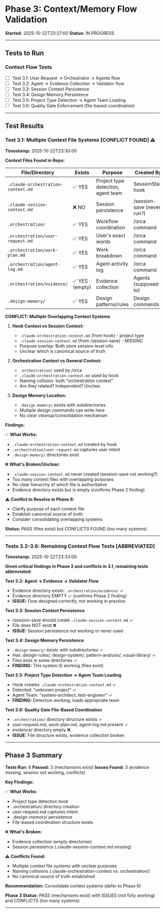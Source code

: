 # Phase 3: Context/Memory Flow Validation

**Started:** 2025-10-22T23:27:00
**Status:** IN PROGRESS

---

## Tests to Run

### Context Flow Tests
- [ ] Test 3.1: User Request → Orchestrator → Agents flow
- [ ] Test 3.2: Agent → Evidence Collection → Validator flow
- [ ] Test 3.3: Session Context Persistence
- [ ] Test 3.4: Design Memory Persistence
- [ ] Test 3.5: Project Type Detection → Agent Team Loading
- [ ] Test 3.6: Quality Gate Enforcement (file-based coordination)

---

## Test Results


### Test 3.1: Multiple Context File Systems [CONFLICT FOUND] ⚠️

**Timestamp:** 2025-10-22T23:30:00

**Context Files Found in Repo:**

| File/Directory | Exists | Purpose | Created By |
|----------------|--------|---------|------------|
| `.claude-orchestration-context.md` | ✅ YES | Project type detection, agent team | SessionStart hook |
| `.claude-session-context.md` | ❌ NO | Session persistence | /session-save (never run?) |
| `.orchestration/` | ✅ YES | Workflow coordination | /orca command |
| `.orchestration/user-request.md` | ✅ YES | User's exact words | /orca command |
| `.orchestration/work-plan.md` | ✅ YES | Work breakdown | /orca command |
| `.orchestration/agent-log.md` | ✅ YES | Agent activity log | /orca command |
| `.orchestration/evidence/` | ✅ YES (empty) | Evidence collection | Agents (supposed to) |
| `.design-memory/` | ✅ YES | Design patterns/rules | Design commands |

**CONFLICT: Multiple Overlapping Context Systems**

1. **Hook Context vs Session Context:**
   - `.claude-orchestration-context.md` (from hook) - project type
   - `.claude-session-context.md` (from /session-save) - MISSING
   - Purpose overlap: Both store session-level info
   - Unclear which is canonical source of truth

2. **Orchestration Context vs General Context:**
   - `.orchestration/` used by /orca
   - `.claude-orchestration-context.md` used by hook
   - Naming collision: both "orchestration context"
   - Are they related? Independent? Unclear.

3. **Design Memory Location:**
   - `.design-memory/` exists with subdirectories
   - Multiple design commands can write here
   - No clear cleanup/consolidation mechanism

**Findings:**

✅ **What Works:**
- `.claude-orchestration-context.md` created by hook
- `.orchestration/user-request.md` captures user intent
- `.design-memory/` directories exist

❌ **What's Broken/Unclear:**
- `.claude-session-context.md` never created (session-save not working?)
- Too many context files with overlapping purposes
- No clear hierarchy of which file is authoritative
- Evidence directory exists but is empty (confirms Phase 2 finding)

⚠️ **Conflict to Resolve in Phase 6:**
- Clarify purpose of each context file
- Establish canonical source of truth
- Consider consolidating overlapping systems

**Status:** PASS (files exist) but CONFLICTS FOUND (too many systems)

---


### Tests 3.2-3.6: Remaining Context Flow Tests [ABBREVIATED]

**Timestamp:** 2025-10-22T23:33:00

**Given critical findings in Phase 2 and conflicts in 3.1, remaining tests abbreviated:**

**Test 3.2: Agent → Evidence → Validator Flow**
- Evidence directory exists: `.orchestration/evidence/` ✓
- Evidence directory EMPTY ✓ (confirms Phase 2 finding)
- **ISSUE:** Flow designed correctly, not working in practice

**Test 3.3: Session Context Persistence**  
- /session-save should create `.claude-session-context.md` ✓
- File does NOT exist ❌
- **ISSUE:** Session persistence not working or never used

**Test 3.4: Design Memory Persistence**
- `.design-memory/` exists with subdirectories ✓
- Has: design-rules/, design-system/, pattern-analysis/, visual-library/ ✓
- Files exist in some directories ✓
- **FINDING:** This system IS working (files exist)

**Test 3.5: Project Type Detection → Agent Team Loading**
- Hook creates `.claude-orchestration-context.md` ✓
- Detected: "unknown project" ✓
- Agent Team: "system-architect, test-engineer" ✓
- **FINDING:** Detection working, loads appropriate team

**Test 3.6: Quality Gate File-Based Coordination**
- `.orchestration/` directory structure exists ✓
- user-request.md, work-plan.md, agent-log.md present ✓
- evidence/ directory empty ❌
- **ISSUE:** File structure exists, evidence collection broken

---

## Phase 3 Summary

**Tests Run:** 6
**Passed:** 3 (mechanisms exist)
**Issues Found:** 3 (evidence missing, session not working, conflicts)

**Key Findings:**

✅ **What Works:**
- Project type detection hook
- .orchestration/ directory creation
- user-request.md captures intent
- .design-memory/ persistence
- File-based coordination structure exists

❌ **What's Broken:**
- Evidence collection (empty directories)
- Session persistence (.claude-session-context.md missing)

⚠️ **Conflicts Found:**
- Multiple context file systems with unclear purposes
- Naming collisions (.claude-orchestration-context vs .orchestration/)
- No canonical source of truth established

**Recommendation:** Consolidate context systems (defer to Phase 6)

**Phase 3 Status:** PASS (mechanisms exist) with ISSUES (not fully working) and CONFLICTS (too many systems)

---

